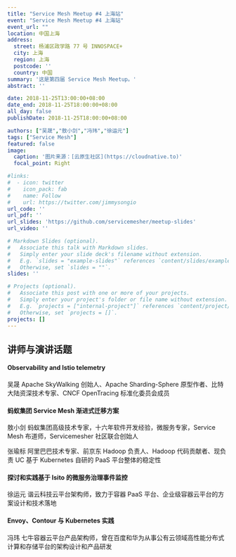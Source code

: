 ```yaml
---
title: "Service Mesh Meetup #4 上海站"
event: "Service Mesh Meetup #4 上海站"
event_url: ""
location: 中国上海
address:
  street: 杨浦区政学路 77 号 INNOSPACE+
  city: 上海
  region: 上海
  postcode: ''
  country: 中国
summary: '这是第四届 Service Mesh Meetup。'
abstract: ''

date: 2018-11-25T13:00:00+08:00
date_end: 2018-11-25T18:00:00+08:00
all_day: false
publishDate: 2018-11-25T18:00:00+08:00

authors: ["吴晟","敖小剑","冯玮","徐运元"]
tags: ["Service Mesh"]
featured: false
image:
  caption: '图片来源：[云原生社区](https://cloudnative.to)'
  focal_point: Right

#links:
#  - icon: twitter
#    icon_pack: fab
#    name: Follow
#    url: https://twitter.com/jimmysongio
url_code: ''
url_pdf: ''
url_slides: 'https://github.com/servicemesher/meetup-slides'
url_video: ''

# Markdown Slides (optional).
#   Associate this talk with Markdown slides.
#   Simply enter your slide deck's filename without extension.
#   E.g. `slides = "example-slides"` references `content/slides/example-slides.md`.
#   Otherwise, set `slides = ""`.
slides: ''

# Projects (optional).
#   Associate this post with one or more of your projects.
#   Simply enter your project's folder or file name without extension.
#   E.g. `projects = ["internal-project"]` references `content/project/deep-learning/index.md`.
#   Otherwise, set `projects = []`.
projects: []
---
```


## 讲师与演讲话题

#### Observability and Istio telemetry

吴晟 Apache SkyWalking 创始人、Apache Sharding-Sphere 原型作者、比特大陆资深技术专家、CNCF OpenTracing 标准化委员会成员

#### 蚂蚁集团 Service Mesh 渐进式迁移方案

敖小剑 蚂蚁集团高级技术专家，十六年软件开发经验，微服务专家，Service Mesh 布道师，Servicemesher 社区联合创始人

张瑜标 阿里巴巴技术专家、前京东 Hadoop 负责人、Hadoop 代码贡献者、现负责 UC 基于 Kubernetes 自研的 PaaS 平台整体的稳定性

#### 探讨和实践基于 Isito 的微服务治理事件监控

徐运元 谐云科技云平台架构师，致力于容器 PaaS 平台、企业级容器云平台的方案设计和技术落地

#### Envoy、Contour 与 Kubernetes 实践

冯玮 七牛容器云平台产品架构师，曾在百度和华为从事公有云领域高性能分布式计算和存储平台的架构设计和产品研发
